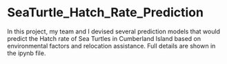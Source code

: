 # SeaTurtle_Hatch_Rate_Prediction

In this project, my team and I devised several prediction models that would predict the Hatch rate of Sea Turtles in 
Cumberland Island based on environmental factors and relocation assistance. Full details are shown in the ipynb file. 
